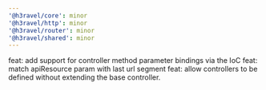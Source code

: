 ```yaml
---
'@h3ravel/core': minor
'@h3ravel/http': minor
'@h3ravel/router': minor
'@h3ravel/shared': minor
---
```


feat: add support for controller method parameter bindings via the IoC
feat: match apiResource param with last url segment
feat: allow controllers to be defined without extending the base controller.
